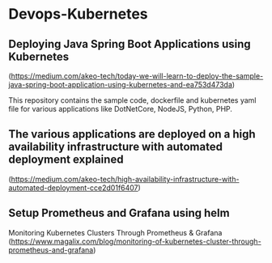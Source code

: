 # Devops-Kubernetes
## Deploying Java Spring Boot Applications using Kubernetes 
(https://medium.com/akeo-tech/today-we-will-learn-to-deploy-the-sample-java-spring-boot-application-using-kubernetes-and-ea753d473da)


This repository contains the sample code, dockerfile and kubernetes yaml file for various applications like DotNetCore, NodeJS, Python, PHP.

## The various applications are deployed on a high availability infrastructure with automated deployment explained 
(https://medium.com/akeo-tech/high-availability-infrastructure-with-automated-deployment-cce2d01f6407)


## Setup Prometheus and Grafana using helm 
Monitoring Kubernetes Clusters Through Prometheus & Grafana 
(https://www.magalix.com/blog/monitoring-of-kubernetes-cluster-through-prometheus-and-grafana)